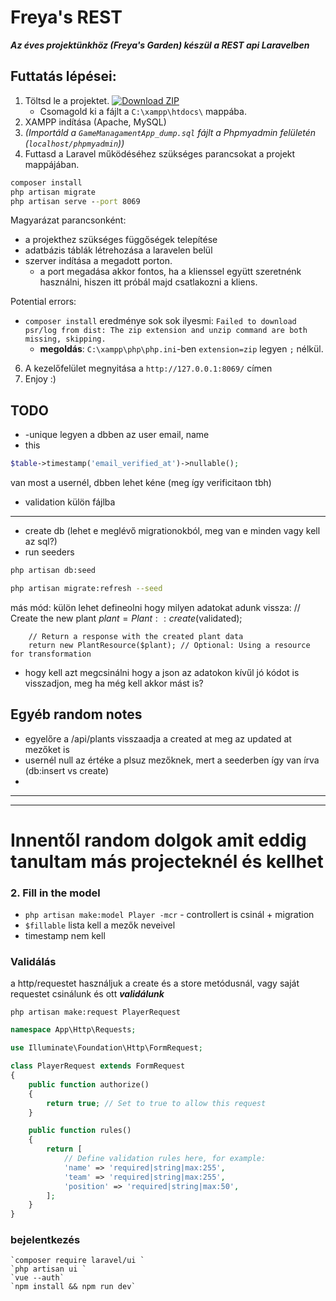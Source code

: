 # Freya's REST

***Az éves projektünkhöz (Freya's Garden) készül a REST api Laravelben***

  
## Futtatás lépései:
1. Töltsd le a projektet. 
 <a href= "https://github.com/cerberus2477/GameManagamentApp/archive/refs/heads/master.zip"><img src="http://img.shields.io/badge/Download_ZIP_green?style=for-the-badge" alt="Download ZIP"></a>
    - Csomagold ki a fájlt a `C:\xampp\htdocs\` mappába.
2. XAMPP indítása (Apache, MySQL)
3. *(Importáld a *`GameManagamentApp_dump.sql`* fájlt a Phpmyadmin felületén (`localhost/phpmyadmin`))*
4. Futtasd a Laravel működéséhez szükséges parancsokat a projekt mappájában.
```cmd
composer install
php artisan migrate
php artisan serve --port 8069
```

Magyarázat parancsonként:
- a projekthez szükséges függőségek telepítése
- adatbázis táblák létrehozása a laravelen belül
- szerver indítása a megadott porton.
  	- a port megadása akkor fontos, ha a klienssel együtt szeretnénk használni, hiszen itt próbál majd csatlakozni a kliens.

Potential errors:
- `composer install` eredménye sok sok ilyesmi: `Failed to download psr/log from dist: The zip extension and unzip command are both missing, skipping.`
	- **megoldás**: `C:\xampp\php\php.ini`-ben `extension=zip` legyen `;` nélkül.


6. A kezelőfelület megnyitása a `http://127.0.0.1:8069/` címen
7. Enjoy :)


## TODO
- -unique legyen a dbben az user email, name
- this
```php
$table->timestamp('email_verified_at')->nullable();
``` 
van most a usernél, dbben lehet kéne (meg így verificitaon tbh)

- validation külön fájlba

<hr>

- create db (lehet e meglévő migrationokból, meg van e minden vagy kell az sql?)
- run seeders
```bash
php artisan db:seed
```

```bash
php artisan migrate:refresh --seed
```

más mód: külön lehet defineolni hogy milyen adatokat adunk vissza:
        // Create the new plant
        $plant = Plant::create($validated);

        // Return a response with the created plant data
        return new PlantResource($plant); // Optional: Using a resource for transformation


- hogy kell azt megcsinálni hogy a json az adatokon kívűl jó kódot is visszadjon, meg ha még kell akkor mást is? 

## Egyéb random notes
- egyelőre a /api/plants visszaadja a created at meg az updated at mezőket is
- usernél null az értéke a plsuz mezőknek, mert a seederben így van írva (db:insert vs create)
- 
<hr>
<hr>


# Innentől random dolgok amit eddig tanultam más projecteknél és kellhet

### 2. Fill in the model
- `php artisan make:model Player -mcr` - controllert is csinál + migration
- `$fillable` lista kell a mezők neveivel
- timestamp nem kell

### Validálás
a http/requestet használjuk a create és a store metódusnál, vagy saját requestet csinálunk és ott ***validálunk***

`php artisan make:request PlayerRequest`
  
```php
namespace App\Http\Requests;

use Illuminate\Foundation\Http\FormRequest;

class PlayerRequest extends FormRequest
{
    public function authorize()
    {
        return true; // Set to true to allow this request
    }

    public function rules()
    {
        return [
            // Define validation rules here, for example:
            'name' => 'required|string|max:255',
            'team' => 'required|string|max:255',
            'position' => 'required|string|max:50',
        ];
    }
}

```

### bejelentkezés
	`composer require laravel/ui `
	`php artisan ui `
	`vue --auth`
	`npm install && npm run dev`

